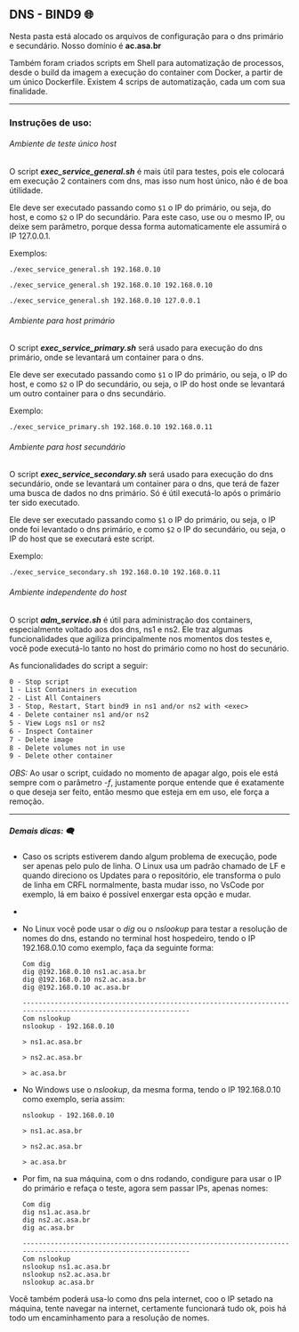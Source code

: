 ## DNS - BIND9  :globe_with_meridians:

Nesta pasta está alocado os arquivos de configuração para o dns primário e secundário. Nosso domínio é __ac.asa.br__

Também foram criados scripts em Shell para automatização de processos, desde o build da imagem a execução do container com Docker, a partir de um único Dockerfile. Existem 4 scrips de automatização, cada um com sua finalidade.

---

### Instruções de uso:

###### Ambiente de teste único host

O script __*exec_service_general.sh*__ é mais útil para testes, pois ele colocará em execução 2 containers com dns, mas isso num host único, não é de boa útilidade.

Ele deve ser executado passando como ``$1`` o IP do primário, ou seja, do host, e como ``$2`` o IP do secundário. Para este caso, use ou o mesmo IP, ou deixe sem parâmetro, porque dessa forma automaticamente ele assumirá o IP 127.0.0.1.

Exemplos:

```shell
./exec_service_general.sh 192.168.0.10

./exec_service_general.sh 192.168.0.10 192.168.0.10

./exec_service_general.sh 192.168.0.10 127.0.0.1
```

###### Ambiente para host primário

O script __*exec_service_primary.sh*__ será usado para execução do dns primário, onde se levantará um container para o dns.

Ele deve ser executado passando como ``$1`` o IP do primário, ou seja, o IP do host, e como ``$2`` o IP do secundário, ou seja, o IP do host onde se levantará um outro container para o dns secundário.

Exemplo:

```shell
./exec_service_primary.sh 192.168.0.10 192.168.0.11
```

###### Ambiente para host secundário

O script __*exec_service_secondary.sh*__ será usado para execução do dns secundário, onde se levantará um container para o dns, que terá de fazer uma busca de dados no dns primário. Só é útil executá-lo após o primário ter sido executado.

Ele deve ser executado passando como ``$1`` o IP do primário, ou seja, o IP onde foi levantado o dns primário, e como ``$2`` o IP do secundário, ou seja, o IP do host que se executará este script.

Exemplo:

```shell
./exec_service_secondary.sh 192.168.0.10 192.168.0.11
```

###### Ambiente independente do host

O script __*adm_service.sh*__ é útil para administração dos containers, especialmente voltado aos dos dns, ns1 e ns2. Ele traz algumas funcionalidades que agiliza principalmente nos momentos dos testes e, você pode executá-lo tanto no host do primário como no host do secunário.

As funcionalidades do script a seguir:

```tex
0 - Stop script
1 - List Containers in execution
2 - List All Containers
3 - Stop, Restart, Start bind9 in ns1 and/or ns2 with <exec>
4 - Delete container ns1 and/or ns2
5 - View Logs ns1 or ns2
6 - Inspect Container
7 - Delete image
8 - Delete volumes not in use
9 - Delete other container
```

_OBS:_ Ao usar o script, cuidado no momento de apagar algo, pois ele está sempre com o parâmetro *-f*, justamente porque entende que é exatamente o que deseja ser feito, então mesmo que esteja em em uso, ele força a remoção.

---

##### Demais dicas: :left_speech_bubble:

- Caso os scripts estiverem dando algum problema de execução, pode ser apenas pelo pulo de linha. O Linux usa um padrão chamado de LF e quando direciono os Updates para o repositório, ele transforma o pulo de linha em CRFL normalmente, basta mudar isso, no VsCode por exemplo, lá em baixo é possível enxergar esta opção e mudar.

- 

- No Linux você pode usar o *dig* ou o *nslookup* para testar a resolução de nomes do dns, estando no terminal host hospedeiro, tendo o IP 192.168.0.10 como exemplo, faça da seguinte forma:
  
  ```shell
  Com dig
  dig @192.168.0.10 ns1.ac.asa.br
  dig @192.168.0.10 ns2.ac.asa.br
  dig @192.168.0.10 ac.asa.br
  
  -------------------------------------------------------------------------------------------------------------
  Com nslookup
  nslookup - 192.168.0.10
  
  > ns1.ac.asa.br
  
  > ns2.ac.asa.br
  
  > ac.asa.br
  ```

- No Windows use o _nslookup_, da mesma forma, tendo o IP 192.168.0.10 como exemplo, seria assim:
  
  ```shell
  nslookup - 192.168.0.10
  
  > ns1.ac.asa.br
  
  > ns2.ac.asa.br
  
  > ac.asa.br
  ```

- Por fim, na sua máquina, com o dns rodando, condigure para usar o IP do primário e refaça o teste, agora sem passar IPs, apenas nomes:
  
  ```shell
  Com dig
  dig ns1.ac.asa.br
  dig ns2.ac.asa.br
  dig ac.asa.br
  
  -------------------------------------------------------------------------------------------------------------
  Com nslookup
  nslookup ns1.ac.asa.br
  nslookup ns2.ac.asa.br
  nslookup ac.asa.br
  ```

Você também poderá usa-lo como dns pela internet, coo o IP setado na máquina, tente navegar na internet, certamente funcionará tudo ok, pois há todo um encaminhamento para a resolução de nomes.
